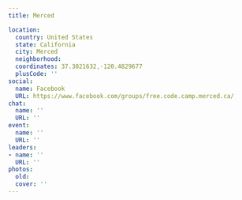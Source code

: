 ```yaml
---
title: Merced

location:
  country: United States
  state: California
  city: Merced
  neighborhood: 
  coordinates: 37.3021632,-120.4829677
  plusCode: ''
social:
  name: Facebook
  URL: https://www.facebook.com/groups/free.code.camp.merced.ca/
chat:
  name: ''
  URL: ''
event:
  name: ''
  URL: ''
leaders:
- name: ''
  URL: ''
photos:
  old: 
  cover: ''
---
```


